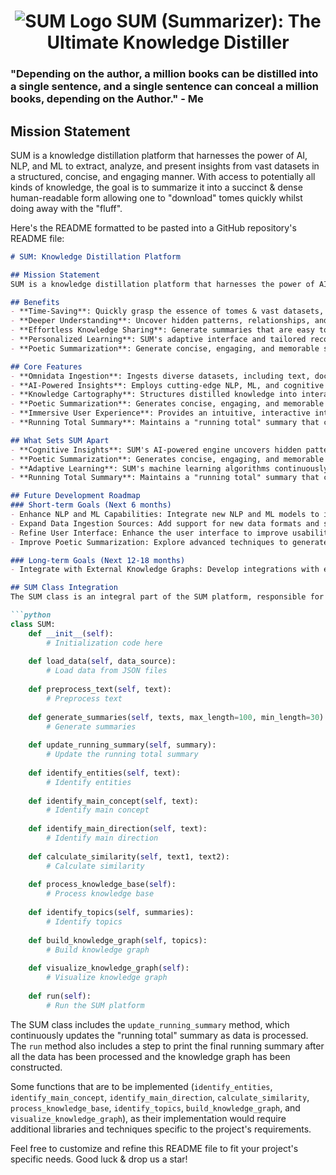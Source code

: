 <h1 align="center">
  <img src="https://github.com/OtotaO/SUM/assets/93845604/5749c582-725d-407c-ac6c-06fb8e90ed94" alt="SUM Logo">
SUM (Summarizer): The Ultimate Knowledge Distiller


### "Depending on the author, a million books can be distilled into a single sentence, and a single sentence can conceal a million books, depending on the Author." - Me

## Mission Statement

SUM is a knowledge distillation platform that harnesses the power of AI, NLP, and ML to extract, analyze, and present insights from vast datasets in a structured, concise, and engaging manner. 
With access to potentially all kinds of knowledge, the goal is to summarize it into a succinct & dense human-readable form allowing one to "download" tomes quickly whilst doing away with the "fluff".

Here's the README formatted to be pasted into a GitHub repository's README file:

```markdown
# SUM: Knowledge Distillation Platform

## Mission Statement
SUM is a knowledge distillation platform that harnesses the power of AI, NLP, and ML to extract, analyze, and present insights from vast datasets in a structured, concise, and engaging manner. With access to potentially all kinds of knowledge, the goal is to summarize it into a succinct & dense human-readable form allowing one to "download" tomes quickly whilst doing away with the "fluff".

## Benefits
- **Time-Saving**: Quickly grasp the essence of tomes & vast datasets, saving hours of research and analysis.
- **Deeper Understanding**: Uncover hidden patterns, relationships, and insights through SUM's advanced knowledge representation and visualization tools.
- **Effortless Knowledge Sharing**: Generate summaries that are easy to understand, share, and discuss, facilitating collaboration and sparking meaningful conversations.
- **Personalized Learning**: SUM's adaptive interface and tailored recommendations empower users to explore complex topics at their own pace and depth.
- **Poetic Summarization**: Generate concise, engaging, and memorable summaries, distilling wisdom from analyzed data and making complex information more accessible and enjoyable.

## Core Features
- **Omnidata Ingestion**: Ingests diverse datasets, including text, documents, databases, multimedia content, and APIs, to provide a comprehensive knowledge base.
- **AI-Powered Insights**: Employs cutting-edge NLP, ML, and cognitive computing techniques to extract entities, sentiments, relationships, themes, and trends from textual data.
- **Knowledge Cartography**: Structures distilled knowledge into interactive, hierarchical knowledge graphs, ontologies, mind maps, and concept networks, revealing complex relationships and patterns.
- **Poetic Summarization**: Generates concise, engaging, and memorable summaries, distilling wisdom from analyzed data and making complex information more accessible and enjoyable.
- **Immersive User Experience**: Provides an intuitive, interactive interface with features like text trees, visualizations, quote carousels, and interactive simulations, allowing users to explore distilled knowledge in a captivating and immersive environment.
- **Running Total Summary**: Maintains a "running total" summary that continuously updates as data is processed, providing a concise and distilled representation of the entire dataset.

## What Sets SUM Apart
- **Cognitive Insights**: SUM's AI-powered engine uncovers hidden patterns, relationships, and trends, providing users with a deeper understanding of complex knowledge domains.
- **Poetic Summarization**: Generates concise, engaging, and memorable summaries, distilling wisdom from analyzed data and making complex information more accessible and enjoyable.
- **Adaptive Learning**: SUM's machine learning algorithms continuously learn from user interactions, refining its understanding of knowledge domains and improving the accuracy of its summaries and recommendations.
- **Running Total Summary**: Maintains a "running total" summary that continuously updates as data is processed, providing a concise and distilled representation of the entire dataset.

## Future Development Roadmap
### Short-term Goals (Next 6 months)
- Enhance NLP and ML Capabilities: Integrate new NLP and ML models to improve the accuracy and efficiency of data analysis.
- Expand Data Ingestion Sources: Add support for new data formats and sources, including APIs, web scraping, and IoT devices.
- Refine User Interface: Enhance the user interface to improve usability, accessibility, and overall user experience.
- Improve Poetic Summarization: Explore advanced techniques to generate even more creative and personalized poetic summaries.

### Long-term Goals (Next 12-18 months)
- Integrate with External Knowledge Graphs: Develop integrations with external knowledge graphs to expand SUM's knowledge base and facilitate collaboration with other AI systems.

## SUM Class Integration
The SUM class is an integral part of the SUM platform, responsible for text summarization, knowledge graph construction, and visualization. Below is a condensed version of the SUM class:

```python
class SUM:
    def __init__(self):
        # Initialization code here
        
    def load_data(self, data_source):
        # Load data from JSON files
        
    def preprocess_text(self, text):
        # Preprocess text
        
    def generate_summaries(self, texts, max_length=100, min_length=30):
        # Generate summaries
        
    def update_running_summary(self, summary):
        # Update the running total summary
        
    def identify_entities(self, text):
        # Identify entities
        
    def identify_main_concept(self, text):
        # Identify main concept
        
    def identify_main_direction(self, text):
        # Identify main direction
        
    def calculate_similarity(self, text1, text2):
        # Calculate similarity
        
    def process_knowledge_base(self):
        # Process knowledge base
        
    def identify_topics(self, summaries):
        # Identify topics
        
    def build_knowledge_graph(self, topics):
        # Build knowledge graph
        
    def visualize_knowledge_graph(self):
        # Visualize knowledge graph
        
    def run(self):
        # Run the SUM platform
```

The SUM class includes the `update_running_summary` method, which continuously updates the "running total" summary as data is processed. The `run` method also includes a step to print the final running summary after all the data has been processed and the knowledge graph has been constructed.

Some functions that are to be implemented (`identify_entities`, `identify_main_concept`, `identify_main_direction`, `calculate_similarity`, `process_knowledge_base`, `identify_topics`, `build_knowledge_graph`, and `visualize_knowledge_graph`), as their implementation would require additional libraries and techniques specific to the project's requirements.

Feel free to customize and refine this README file to fit your project's specific needs. Good luck & drop us a star!
